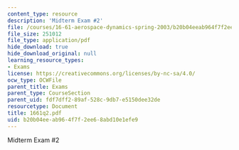 ```yaml
---
content_type: resource
description: 'Midterm Exam #2'
file: /courses/16-61-aerospace-dynamics-spring-2003/b20b04eeab964f7f2ee68abd10e1efe9_1661q2.pdf
file_size: 251012
file_type: application/pdf
hide_download: true
hide_download_original: null
learning_resource_types:
- Exams
license: https://creativecommons.org/licenses/by-nc-sa/4.0/
ocw_type: OCWFile
parent_title: Exams
parent_type: CourseSection
parent_uid: fdf7dff2-89af-528c-9db7-e5150dee32de
resourcetype: Document
title: 1661q2.pdf
uid: b20b04ee-ab96-4f7f-2ee6-8abd10e1efe9
---
```

Midterm Exam #2